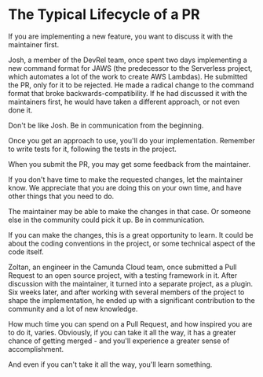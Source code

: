 # The Typical Lifecycle of a PR

If you are implementing a new feature, you want to discuss it with the maintainer first.

Josh, a member of the DevRel team, once spent two days implementing a new command format for JAWS (the predecessor to the Serverless project, which automates a lot of the work to create AWS Lambdas). He submitted the PR, only for it to be rejected. He made a radical change to the command format that broke backwards-compatibility. If he had discussed it with the maintainers first, he would have taken a different approach, or not even done it.

Don't be like Josh. Be in communication from the beginning.

Once you get an approach to use, you'll do your implementation. Remember to write tests for it, following the tests in the project.

When you submit the PR, you may get some feedback from the maintainer. 

If you don't have time to make the requested changes, let the maintainer know. We appreciate that you are doing this on your own time, and have other things that you need to do. 

The maintainer may be able to make the changes in that case. Or someone else in the community could pick it up. Be in communication.

If you can make the changes, this is a great opportunity to learn. It could be about the coding conventions in the project, or some technical aspect of the code itself. 

Zoltan, an engineer in the Camunda Cloud team, once submitted a Pull Request to an open source project, with a testing framework in it. After discussion with the maintainer, it turned into a separate project, as a plugin. Six weeks later, and after working with several members of the project to shape the implementation, he ended up with a significant contribution to the community and a lot of new knowledge.

How much time you can spend on a Pull Request, and how inspired you are to do it, varies. Obviously, if you can take it all the way, it has a greater chance of getting merged - and you'll experience a greater sense of accomplishment.

And even if you can't take it all the way, you'll learn something.
